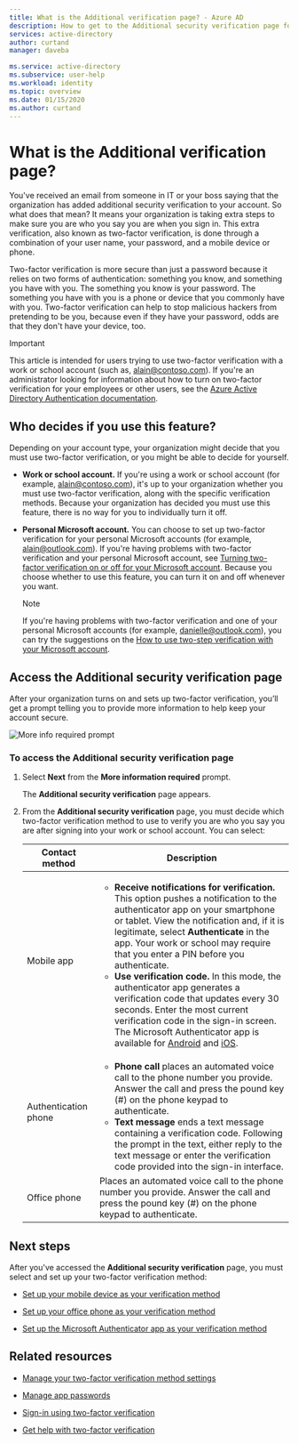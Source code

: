 ```yaml
---
title: What is the Additional verification page? - Azure AD
description: How to get to the Additional security verification page for two-factor verification.
services: active-directory
author: curtand
manager: daveba

ms.service: active-directory
ms.subservice: user-help
ms.workload: identity
ms.topic: overview
ms.date: 01/15/2020
ms.author: curtand
---
```


# What is the Additional verification page?

You've received an email from someone in IT or your boss saying that the organization has added additional security verification to your account. So what does that mean? It means your organization is taking extra steps to make sure you are who you say you are when you sign in. This extra verification, also known as two-factor verification, is done through a combination of your user name, your password, and a mobile device or phone.

Two-factor verification is more secure than just a password because it relies on two forms of authentication: something you know, and something you have with you. The something you know is your password. The something you have with you is a phone or device that you commonly have with you. Two-factor verification can help to stop malicious hackers from pretending to be you, because even if they have your password, odds are that they don't have your device, too.

>[!Important]
>This article is intended for users trying to use two-factor verification with a work or school account (such as, alain@contoso.com). If you're an administrator looking for information about how to turn on two-factor verification for your employees or other users, see the [Azure Active Directory Authentication documentation](https://docs.microsoft.com/azure/active-directory/authentication/).

## Who decides if you use this feature?

Depending on your account type, your organization might decide that you must use two-factor verification, or you might be able to decide for yourself.

- **Work or school account.** If you're using a work or school account (for example, alain@contoso.com), it's up to your organization whether you must use two-factor verification, along with the specific verification methods. Because your organization has decided you must use this feature, there is no way for you to individually turn it off.

- **Personal Microsoft account.** You can choose to set up two-factor verification for your personal Microsoft accounts (for example, alain@outlook.com). If you're having problems with two-factor verification and your personal Microsoft account, see [Turning two-factor verification on or off for your Microsoft account](https://support.microsoft.com/help/4028586/microsoft-account-turning-two-step-verification-on-or-off). Because you choose whether to use this feature, you can turn it on and off whenever you want.

    >[!Note]
    >If you're having problems with two-factor verification and one of your personal Microsoft accounts (for example, danielle@outlook.com), you can try the suggestions on the [How to use two-step verification with your Microsoft account](https://support.microsoft.com/help/12408/microsoft-account-how-to-use-two-step-verification).

## Access the Additional security verification page

After your organization turns on and sets up two-factor verification, you’ll get a prompt telling you to provide more information to help keep your account secure.

![More info required prompt](media/multi-factor-authentication-verification-methods/multi-factor-authentication-initial-prompt.png)

### To access the Additional security verification page

1. Select **Next** from the **More information required** prompt.

    The **Additional security verification** page appears.

2. From the **Additional security verification** page, you must decide which two-factor verification method to use to verify you are who you say you are after signing into your work or school account. You can select:

    | Contact method | Description |
    | --- | --- |
    | Mobile app | <ul><li>**Receive notifications for verification.** This option pushes a notification to the authenticator app on your smartphone or tablet. View the notification and, if it is legitimate, select **Authenticate** in the app. Your work or school may require that you enter a PIN before you authenticate.</li><li>**Use verification code.** In this mode, the authenticator app generates a verification code that updates every 30 seconds. Enter the most current verification code in the sign-in screen.<br>The Microsoft Authenticator app is available for [Android](https://go.microsoft.com/fwlink/?linkid=866594) and [iOS](https://go.microsoft.com/fwlink/?linkid=866594).</li></ul> |
    | Authentication phone | <ul><li>**Phone call** places an automated voice call to the phone number you provide. Answer the call and press the pound key (#) on the phone keypad to authenticate.</li><li>**Text message** ends a text message containing a verification code. Following the prompt in the text, either reply to the text message or enter the verification code provided into the sign-in interface.</li></ul> |
    | Office phone | Places an automated voice call to the phone number you provide. Answer the call and press the pound key (#) on the phone keypad to authenticate. |

## Next steps

After you've accessed the **Additional security verification** page, you must select and set up your two-factor verification method:

- [Set up your mobile device as your verification method](multi-factor-authentication-setup-phone-number.md)

- [Set up your office phone as your verification method](multi-factor-authentication-setup-office-phone.md)

- [Set up the Microsoft Authenticator app as your verification method](multi-factor-authentication-setup-auth-app.md)

## Related resources

- [Manage your two-factor verification method settings](multi-factor-authentication-end-user-manage-settings.md)

- [Manage app passwords](multi-factor-authentication-end-user-app-passwords.md)

- [Sign-in using two-factor verification](multi-factor-authentication-end-user-signin.md)

- [Get help with two-factor verification](multi-factor-authentication-end-user-troubleshoot.md) 
